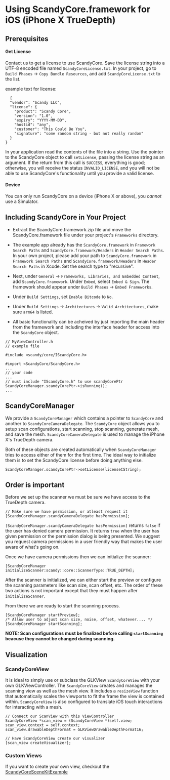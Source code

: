 # Using ScandyCore.framework for iOS (iPhone X TrueDepth)

## Prerequisites

#### Get License
Contact us to get a license to use ScandyCore. 
Save the license string into a UTF-8 encoded file named `ScandyCoreLicense.txt`. In your project, go to `Build Phases` -> `Copy Bundle Resources`, and add `ScandyCoreLicense.txt` to the list. 

example text for license:


```
  {
  "vendor": "Scandy LLC",
  "license": {
    "product": "Scandy Core",
    "version": "1.0",
    "expiry": "YYYY-MM-DD",
    "hostid": "any",
    "customer": "This Could Be You",
    "signature": "some random string - but not really random"
  }
}
```


In your application read the contents of the file into a string. Use the pointer to the ScandyCore object to call `setLicense`, passing the license string as an argument. If the return from this call is `SUCCESS`, everything is good; otherwise, you will receive the status `INVALID_LICENSE`, and you will not be able to use ScandyCore's functionality until you provide a valid license.

#### Device 

You can only run ScandyCore on a device (iPhone X or above), you *cannot* use a Simulator. 

## Including ScandyCore in Your Project
- Extract the ScandyCore.framework.zip file and move the ScandyCore.framework file under your project's `Frameworks` directory. 

- The example app already has the `ScandyCore.framework` in `Framework Search Paths` and `ScandyCore.framework/Headers` in `Header Search Paths`. In your own project, please add your path to `ScandyCore.framework` in `Framework Search Paths` and `ScandyCore.framework/Headers` in `Header Search Paths` in Xcode. Set the search type to "recursive". 

- Next, under `General` -> `Frameworks, Libraries, and Embedded Content`, add `ScandyCore.framework`. Under `Embed`, select `Embed & Sign`. The framework should appear under `Build Phases` -> `Embed Frameworks`. 

- Under `Build Settings`, set `Enable Bitcode` to `No`. 

- Under `Build Settings` -> `Architectures` -> `Valid Architectures`, make sure `arm64` is listed. 

- All basic functionality can be acheived by just importing the main header from the framework and including the interface header for access into the `ScandyCore` object.

```
// MyViewController.h
// example file

#include <scandy/core/IScandyCore.h>

#import <ScandyCore/ScandyCore.h>
...
// your code
...
// must include "IScandyCore.h" to use scandyCorePtr
ScandyCoreManager.scandyCorePtr->isRunning();
...
```

## ScandyCoreManager
We provide a `ScandyCoreManager` which contains a pointer to `ScandyCore` and another to `ScandyCoreCameraDelegate`. The `ScandyCore` object allows you to setup scan configurations, start scanning, stop scanning, generate mesh, and save the mesh. `ScandyCoreCameraDelegate` is used to manage the iPhone X's TrueDepth camera. 

Both of these objects are created automatically when `ScandyCoreManager` tries to access either of them for the first time. The ideal way to initialize them is to set the ScandyCore license before doing anything else.

```
ScandyCoreManager.scandyCorePtr->setLicense(licenseCString);
```

## Order is important
Before we set up the scanner we must be sure we have access to the TrueDepth camera.

```
// Make sure we have permission, or atleast request it
[ScandyCoreManager.scandyCameraDelegate hasPermission];
```

`[ScandyCoreManager.scandyCameraDelegate hasPermission]` returns `false` if the user has denied camera permission. It returns `true` when the user has given permission or the permission dialog is being presented. We suggest you request camera permissions in a user friendly way that makes the user aware of what's going on.

Once we have camera permissions then we can initialize the scanner:

```
[ScandyCoreManager initializeScanner:scandy::core::ScannerType::TRUE_DEPTH];
```

After the scanner is initialized, we can either start the preview or configure the scanning parameters like scan size, scan offset, etc. The order of these two actions is not important except that they must happen after `initializeScanner`.

From there we are ready to start the scanning process.

```
[ScandyCoreManager startPreview];
/* Allow user to adjust scan size, noise, offset, whatever.... */
[ScandyCoreManager startScanning];
```

**NOTE: Scan configurations must be finalized before calling `startScanning` beacuse they cannot be changed during scanning.**  

## Visualization
### ScandyCoreView
It is ideal to simply use or subclass the GLKView `ScandyCoreView` with your own GLKViewController. The `ScandyCoreView` creates and manages the scanning view as well as the mesh view. It includes a `resizeView` function that automatically scales the viewports to fit the frame the view is contained within. `ScandyCoreView` is also configured to translate iOS touch interactions for interacting with a mesh.

```
// Connect our ScanView with this ViewController
ScandyCoreView *scan_view = (ScandyCoreView *)self.view;
scan_view.context = self.context;
scan_view.drawableDepthFormat = GLKViewDrawableDepthFormat16;

// Have ScandyCoreView create our visualizer
[scan_view createVisualizer];
```

### Custom Views
If you want to create your own view, checkout the [ScandyCoreSceneKitExample](https://github.com/Scandy-co/ScandyCoreSceneKitExample/blob/master/README.md#custom-views)
